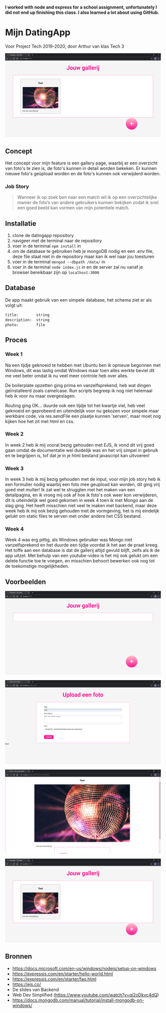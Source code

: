 **I worked with node and express for a school assignment, unfortunately I did not end up finishing this class. I also learned a lot about using GitHub.**

# Mijn DatingApp

Voor Project Tech 2019-2020, door Arthur van klas Tech 3

![Gevulde Gallerypage](/images/4.png)

## Concept
Het concept voor mijn feature is een gallery page, waarbij er een overzicht van foto's te zien is, de foto's kunnen in detail worden bekeken. Er kunnen nieuwe foto's geüpload worden en de foto's kunnen ook verwijderd worden.

### Job Story
> Wanneer ik op zoek ben naar een match wil ik op een overzichtelijke manier de foto’s van andere gebruikers kunnen bekijken zodat ik snel een goed beeld kan vormen van mijn potentiele match.

## Installatie
1. clone de datingapp repository
2. navigeer met de terminal naar de repository
3. voer in de terminal `npm install` in
4. om de database te gebruiken heb je mongoDB nodig en een .env file, deze file staat niet in de repository maar kan ik wel naar jou toesturen
5. voer in de terminal `mongod --dbpath /data/` in
6. voer in de terminal `node index.js` in en de server zal nu vanaf je browser bereikbaar zijn op `localhost:3000`

## Database
De app maakt gebruik van een simpele database, het schema ziet er als volgt uit:

```
title:        string
description:  string
photo:        file
```
## Proces
### Week 1
Na een tijdje geknoeid te hebben met Ubuntu ben ik opnieuw begonnen met Windows, dit was lastig omdat Windows maar toen alles werkte beviel dit me veel beter omdat ik nu veel meer controle heb over alles.

De boilerplate opzetten ging prima en vanzelfsprekend, heb wat dingen geïnstalleerd zoals camelcase. Run scripts begreep ik nog niet helemaal heb ik voor nu maar overgeslagen.

Routing ging OK... duurde ook een tijdje tot het kwartje viel, heb veel geknoeid en geprobeerd en uiteindelijk voor nu gekozen voor simpele maar werkbare code, via res.sendFile een plaatje kunnen 'serven', maar moet nog kijken hoe het zit met html en css.

### Week 2
In week 2 heb ik mij vooral bezig gehouden met EJS, ik vond dit vrij goed gaan omdat de documentatie wel duidelijk was en het vrij simpel in gebruik en te begrijpen is, tof dat je in je html bestand javascript kan uitvoeren!

### Week 3
In week 3 heb ik mij bezig gehouden met de input, voor mijn job story heb ik een formulier nodig waarbij een foto mee geupload kan worden, dit ging vrij goed met multer! Ik zat wel te strugglen met het maken van een detailpagina, en ik vroeg mij ook af hoe ik foto's ook weer kon verwijderen, dit is uiteindelijk wel goed gekomen in week 4 toen ik met Mongo aan de slag ging. Het heeft misschien niet veel te maken met backend, maar deze week heb ik mij ook bezig gehouden met de vormgeving, het is mij eindelijk gelukt om static files te serven met onder andere het CSS bestand.

### Week 4
Week 4 was erg pittig, als Windows gebruiker was Mongo niet vanzelfsprekend en het duurde een tijdje voordat ik het aan de praat kreeg. Het toffe aan een database is dat de gallerij altijd gevuld blijft, zelfs als ik de app uitzet. Met behulp van een youtube-video is het mij ook gelukt om een delete functie toe te voegen, en misschien behoort bewerken ook nog tot de toekomstige mogelijkheden.

## Voorbeelden
![Lege Gallerypage](/images/1.png)

![Uploadformulier](/images/2.png)

![Detailpagina](/images/3.png)

![Gevulde Gallerypage](/images/4.png)

## Bronnen
- https://docs.microsoft.com/en-us/windows/nodejs/setup-on-windows
- https://expressjs.com/en/starter/hello-world.html
- https://expressjs.com/en/starter/faq.html
- https://ejs.co/
- De slides van Backend 
- Web Dev Simplified (https://www.youtube.com/watch?v=qj2oDkvc4dQ)
- https://docs.mongodb.com/manual/tutorial/install-mongodb-on-windows/
